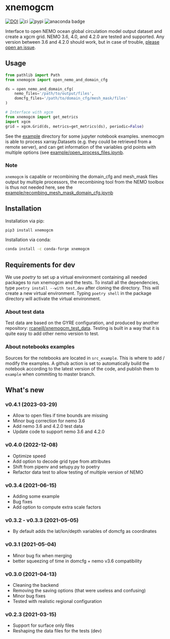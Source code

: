 # xnemogcm

[![DOI](https://zenodo.org/badge/DOI/10.5281/zenodo.5724577.svg)](https://doi.org/10.5281/zenodo.5724577)
![ci](https://github.com/rcaneill/xnemogcm/actions/workflows/ci.yml/badge.svg)
![pypi](https://badge.fury.io/py/xnemogcm.svg)
![anaconda badge](https://anaconda.org/conda-forge/xnemogcm/badges/version.svg)

Interface to open NEMO ocean global circulation model output dataset and create a xgcm grid.
NEMO 3.6, 4.0, and 4.2.0 are tested and supported. Any version between 3.6 and 4.2.0 should work,
but in case of trouble, [please open an issue](https://github.com/rcaneill/xnemogcm/issues).


## Usage

```python
from pathlib import Path
from xnemogcm import open_nemo_and_domain_cfg

ds = open_nemo_and_domain_cfg(
    nemo_files='/path/to/output/files',
    domcfg_files='/path/to/domain_cfg/mesh_mask/files'
)

# Interface with xgcm
from xnemogcm import get_metrics
import xgcm
grid = xgcm.Grid(ds, metrics=get_metrics(ds), periodic=False)
```

See the [example](https://nbviewer.ipython.org/github/rcaneill/xnemogcm/blob/master/example/)
directory for some jupyter notebook examples.
xnemocgm is able to process xarray.Datasets (e.g. they could be retrieved from a remote server),
and can get information of the variables grid points with multiple options
(see [example/open_process_files.ipynb](https://nbviewer.ipython.org/github/rcaneill/xnemogcm/blob/master/example/open_process_files.ipynb).

### Note

`xnemogcm` is capable or recombining the domain_cfg and mesh_mask files output
by multiple processors,
the recombining tool from the NEMO toolbox is thus not needed here, see
the [example/recombing_mesh_mask_domain_cfg.ipynb](https://nbviewer.ipython.org/github/rcaneill/xnemogcm/blob/master/example/recombing_mesh_mask_domain_cfg.ipynb)

## Installation

Installation via pip:
```bash
pip3 install xnemogcm
```

Installation via conda:
```bash
conda install -c conda-forge xnemogcm
```

## Requirements for dev

We use *poetry* to set up a virtual environment containing all
needed packages to run xnemogcm and the tests.
To install all the dependencies, type `poetry install --with test,dev`
after cloning the directory. This will create a new virtual environment.
Typing `poetry shell` in the package directory will activate the virtual environment.

### About test data

Test data are based on the GYRE configuration, and produced by another repository:
[rcaneill/xnemogcm_test_data](https://github.com/rcaneill/xnemogcm_test_data).
Testing is built in a way that it is quite easy to add other nemo version to test.

### About notebooks examples

Sources for the notebooks are located in `src_example`. This is where to add / modify the
examples. A github action is set to automatically build the notebook according to
the latest version of the code, and publish them to `example` when commiting to master branch.


## What's new

### v0.4.1 (2023-03-29)
* Allow to open files if time bounds are missing
* Minor bug correction for nemo 3.6 
* Add nemo 3.6 and 4.2.0 test data
* Update code to support nemo 3.6 and 4.2.0

### v0.4.0 (2022-12-08)
* Optimize speed
* Add option to decode grid type from attributes
* Shift from pipenv and setupy.py to poetry
* Refactor data test to allow testing of multiple version of NEMO

### v0.3.4 (2021-06-15)
* Adding some example
* Bug fixes
* Add option to compute extra scale factors

### v0.3.2 - v0.3.3 (2021-05-05)
* By default adds the lat/lon/depth variables of domcfg as coordinates

### v0.3.1 (2021-05-04)
* Minor bug fix when merging
* better squeezing of time in domcfg + nemo v3.6 compatibility

### v0.3.0 (2021-04-13)
* Cleaning the backend
* Removing the saving options (that were useless and confusing)
* Minor bug fixes
* Tested with realistic regional configuration

### v0.2.3 (2021-03-15)
* Support for surface only files
* Reshaping the data files for the tests (dev)
